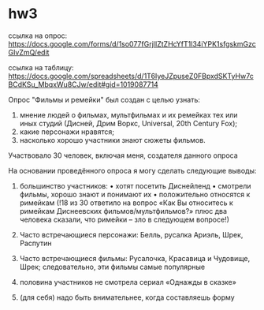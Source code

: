 # hw3
ссылка на опрос: https://docs.google.com/forms/d/1so077fGrjlIZtZHcYfT1l34iYPK1sfgskmGzcGIvZmQ/edit

ссылка на таблицу: https://docs.google.com/spreadsheets/d/1T6IyeJZpuseZ0FBpxdSKTyHw7cBCdKSu_MbqxWu8CJw/edit#gid=1019087714

Опрос "Фильмы и ремейки" был создан с целью узнать: 
1.	мнение людей о фильмах, мультфильмах и их ремейках тех или иных студий (Дисней, Дрим Воркс, Universal, 20th Century Fox);
2.	какие персонажи нравятся;
3.	насколько хорошо участники знают сюжеты фильмов.

Участвовало 30 человек, включая меня, создателя данного опроса

На основании проведённого опроса я могу сделать следующие выводы:

1.	большинство участников:
•	хотят посетить Диснейленд
•	смотрели фильмы, хорошо знают и понимают их
•	положительно относятся к римейкам (!18 из 30 ответило на вопрос «Как Вы относитесь к римейкам Диснеевских фильмов/мультфильмов?» плюс два человека сказали, что римейки – зло в следующем вопросе!)

2. Часто встречающиеся персонажи: Белль, русалка Ариэль, Шрек, Распутин

3. Часто встречающиеся фильмы: Русалочка, Красавица и Чудовище, Шрек; следовательно, эти фильмы самые популярные

4. половина участников не смотрела сериал «Однажды в сказке»


5. (для себя) надо быть внимательнее, когда составляешь форму

